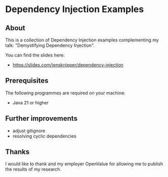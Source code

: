 # Dependency Injection Examples

## About

This is a collection of Dependency Injection examples complementing my talk: "Demystifying Dependency Injection".

You can find the slides here:
- https://slides.com/jensknipper/dependency-injection

## Prerequisites

The following programmes are required on your machine:

- Java 21 or higher

## Further improvements

- adjust gitignore
- resolving cyclic dependencies

## Thanks
I would like to thank and my employer OpenValue for allowing me to publish the results of my research.